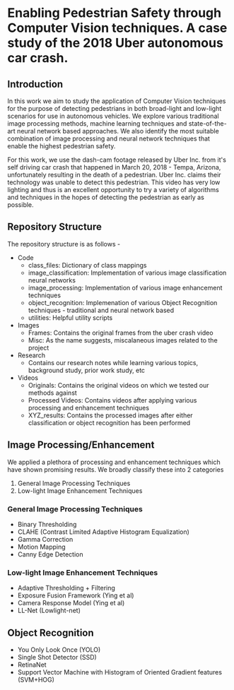 # Enabling Pedestrian Safety through Computer Vision techniques. A case study of the 2018 Uber autonomous car crash.

## Introduction

In this work we aim to study the application of Computer Vision techniques for the purpose of detecting pedestrians in both broad-light and low-light scenarios for use in autonomous vehicles. We explore various traditional image processing methods, machine learning techniques and state-of-the-art neural network based approaches. We also identify the most suitable combination of image processing and neural network techniques that enable the highest pedestrian safety.

For this work, we use the dash-cam footage released by Uber Inc. from it's self driving car crash that happened in March 20, 2018 - Tempa, Arizona, unfortunately resulting in the death of a pedestrian. Uber Inc. claims their technology was unable to detect this pedestrian. This video has very low lighting and thus is an excellent opportunity to try a variety of algorithms and techniques in the hopes of detecting the pedestrian as early as possible.

## Repository Structure

The repository structure is as follows - 

* Code
  * class_files: Dictionary of class mappings
  * image_classification: Implementation of various image classification neural networks
  * image_processing: Implementation of various image enhancement techniques
  * object_recognition: Implemenation of various Object Recognition techniques - traditional and neural network based
  * utilities: Helpful utility scripts
* Images
  * Frames: Contains the original frames from the uber crash video
  * Misc: As the name suggests, miscalaneous images related to the project
* Research
  * Contains our research notes while learning various topics, background study, prior work study, etc
* Videos  
  * Originals: Contains the original videos on which we tested our methods against
  * Processed Videos: Contains videos after applying various processing and enhancement techniques
  * XYZ_results: Contains the processed images after either classification or object recognition has been performed

## Image Processing/Enhancement

We applied a plethora of processing and enhancement techniques which have shown promising results. We broadly classify these into 2 categories
1. General Image Processing Techniques
2. Low-light Image Enhancement Techniques

### General Image Processing Techniques
   
* Binary Thresholding
* CLAHE (Contrast Limited Adaptive Histogram Equalization)
* Gamma Correction
* Motion Mapping
* Canny Edge Detection
   
### Low-light Image Enhancement Techniques
   
* Adaptive Thresholding + Filtering 
* Exposure Fusion Framework (Ying et al)
* Camera Response Model (Ying et al)
* LL-Net (Lowlight-net)

## Object Recognition
  
* You Only Look Once (YOLO)
* Single Shot Detector (SSD)
* RetinaNet
* Support Vector Machine with Histogram of Oriented Gradient features (SVM+HOG)
    

